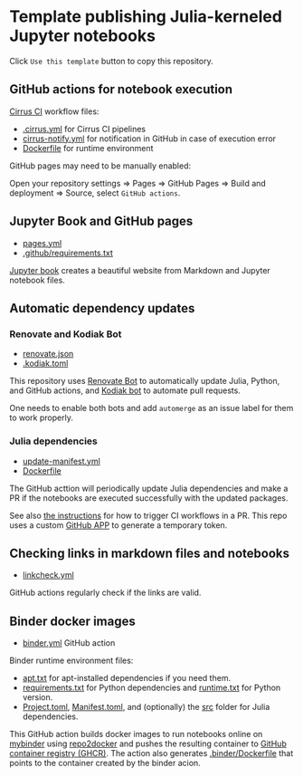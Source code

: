 # Template publishing Julia-kerneled Jupyter notebooks

Click `Use this template` button to copy this repository.

[jupyter-book]: https://jupyterbook.org/
[Cirrus CI]: https://cirrus-ci.org/

## GitHub actions for notebook execution

[Cirrus CI](https://cirrus-ci.org/) workflow files:

- [.cirrus.yml](.cirrus.yml) for Cirrus CI pipelines
- [cirrus-notify.yml](.github/workflows/cirrus-notify.yml) for notification in GitHub in case of execution error
- [Dockerfile](.github/Dockerfile) for runtime environment

GitHub pages may need to be manually enabled:

Open your repository settings => Pages => GitHub Pages
=> Build and deployment => Source, select `GitHub actions`.

## Jupyter Book and GitHub pages

- [pages.yml](.github/pages.yml)
- [.github/requirements.txt](.github/requirements.txt)

[Jupyter book][jupyter-book] creates a beautiful website from Markdown and Jupyter notebook files.

## Automatic dependency updates

### Renovate and Kodiak Bot

- [renovate.json](renovate.json)
- [.kodiak.toml](.github/.kodiak.toml)

This repository uses [Renovate Bot](https://www.mend.io/renovate/) to automatically update Julia, Python, and GitHub actions, and [Kodiak bot](https://kodiakhq.com/) to automate pull requests.

One needs to enable both bots and add `automerge` as an issue label for them to work properly.

### Julia dependencies

- [update-manifest.yml](.github/workflows/update-manifest.yml)
- [Dockerfile](.github/Dockerfile)

The GitHub acttion will periodically update Julia dependencies and make a PR if the notebooks are executed successfully with the updated packages.

See also [the instructions](https://github.com/peter-evans/create-pull-request/blob/main/docs/concepts-guidelines.md#triggering-further-workflow-runs) for how to trigger CI workflows in a PR. This repo uses a custom [GitHub APP](https://github.com/peter-evans/create-pull-request/blob/main/docs/concepts-guidelines.md#authenticating-with-github-app-generated-tokens) to generate a temporary token.

## Checking links in markdown files and notebooks

- [linkcheck.yml](.github/workflows/linkcheck.yml)

GitHub actions regularly check if the links are valid.

## Binder docker images

- [binder.yml](.github/workflows/binder.yml) GitHub action

Binder runtime environment files:

- [apt.txt](apt.txt) for apt-installed dependencies if you need them.
- [requirements.txt](requirements.txt) for Python dependencies and [runtime.txt](runtime.txt) for Python version.
- [Project.toml](Project.toml), [Manifest.toml](Manifest.toml), and (optionally) the [src](src/) folder for Julia dependencies.

This GitHub action builds docker images to run notebooks online on [mybinder](https://mybinder.org/) using [repo2docker](https://repo2docker.readthedocs.io/) and pushes the resulting container to [GitHub container registry (GHCR)][ghcr]. The action also generates [.binder/Dockerfile](.binder/Dockerfile) that points to the container created by the binder acion.

[ghcr]: https://docs.github.com/en/packages/working-with-a-github-packages-registry/working-with-the-container-registry
